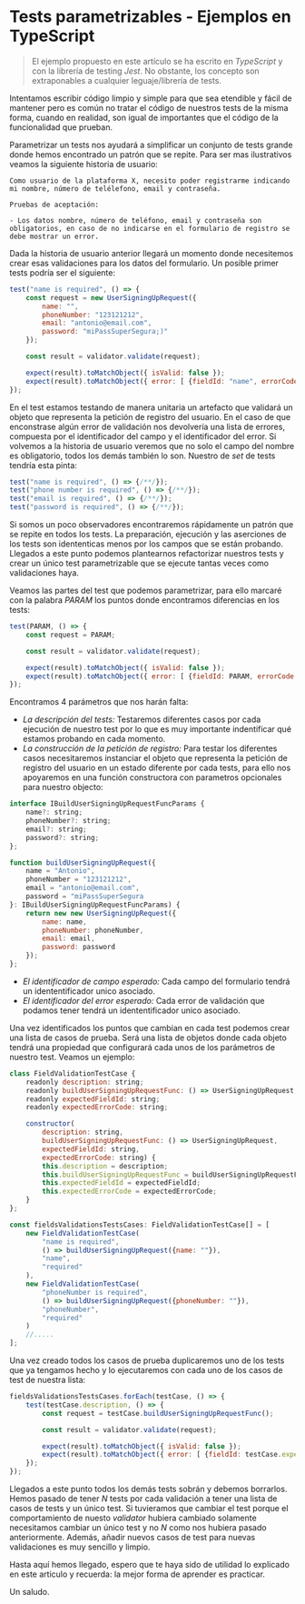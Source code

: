# Tests parametrizables - Ejemplos en TypeScript

> El ejemplo propuesto en este artículo se ha escrito en _TypeScript_ y con la librería de testing _Jest_. No obstante, los concepto son extraponables a cualquier leguaje/librería de tests.

Intentamos escribir código limpio y simple para que sea etendible y fácil de mantener pero es común no tratar el código de nuestros tests de la misma forma, cuando en realidad, son igual de importantes que el código de la funcionalidad que prueban.

Parametrizar un tests nos ayudará a simplificar un conjunto de tests grande donde hemos encontrado un patrón que se repite. Para ser mas ilustrativos veamos la siguiente historia de usuario:

```
Como usuario de la plataforma X, necesito poder registrarme indicando mi nombre, número de telélefono, email y contraseña.

Pruebas de aceptación:

- Los datos nombre, número de teléfono, email y contraseña son obligatorios, en caso de no indicarse en el formulario de registro se debe mostrar un error.

```

Dada la historia de usuario anterior llegará un momento donde necesitemos crear esas validaciones para los datos del formulario. Un posible primer tests podría ser el siguiente:

```javascript
test("name is required", () => {
    const request = new UserSigningUpRequest({
        name: "",
        phoneNumber: "123121212",
        email: "antonio@email.com",
        password: "miPassSuperSegura;)"
    });

    const result = validator.validate(request);

    expect(result).toMatchObject({ isValid: false });
    expect(result).toMatchObject({ error: [ {fieldId: "name", errorCode: "required" } ] });
});
```
En el test estamos testando de manera unitaria un artefacto que validará un objeto que representa la petición de registro del usuario. En el caso de que enconstrase algún error de validación nos devolvería una lista de errores, compuesta por el identificador del campo y el identificador del error.
Si volvemos a la historia de usuario veremos que no solo el campo del nombre es obligatorio, todos los demás también lo son. Nuestro de _set_ de tests tendría esta pinta:

```javascript
test("name is required", () => {/**/});
test("phone number is required", () => {/**/});
test("email is required", () => {/**/});
test("password is required", () => {/**/});
```
Si somos un poco observadores encontraremos rápidamente un patrón que se repite en todos los tests. La preparación, ejecución y las aserciones de los tests son idententicas menos por los campos que se están probando.
Llegados a este punto podemos plantearnos refactorizar nuestros tests y crear un único test parametrizable que se ejecute tantas veces como validaciones haya.

Veamos las partes del test que podemos parametrizar, para ello marcaré con la palabra _PARAM_ los puntos donde encontramos diferencias en los tests:

```javascript
test(PARAM, () => {
    const request = PARAM;

    const result = validator.validate(request);

    expect(result).toMatchObject({ isValid: false });
    expect(result).toMatchObject({ error: [ {fieldId: PARAM, errorCode: PARAM } ] });
});
```
Encontramos 4 parámetros que nos harán falta:
- *La descripción del tests:* Testaremos diferentes casos por cada ejecución de nuestro test por lo que es muy importante indentificar qué estamos probando en cada momento.
- *La construcción de la petición de registro:* Para testar los diferentes casos necesitaremos instanciar el objeto que representa la petición de registro del usuario en un estado diferente por cada tests, para ello nos apoyaremos en una función constructora con parametros opcionales para nuestro objecto:

```javascript
interface IBuildUserSigningUpRequestFuncParams {
    name?: string; 
    phoneNumber?: string; 
    email?: string; 
    password?: string; 
};

function buildUserSigningUpRequest({
    name = "Antonio",
    phoneNumber = "123121212",
    email = "antonio@email.com",
    password = "miPassSuperSegura
}: IBuildUserSigningUpRequestFuncParams) {
    return new new UserSigningUpRequest({
        name: name,
        phoneNumber: phoneNumber,
        email: email,
        password: password
    });    
};
```

- *El identificador de campo esperado:* Cada campo del formulario tendrá un idententificador unico asociado.
- *El identificador del error esperado:* Cada error de validación que podamos tener tendrá un idententificador unico asociado.

Una vez identificados los puntos que cambian en cada test podemos crear una lista de casos de prueba. Será una lista de objetos donde cada objeto tendrá una propiedad que configurará cada unos de los parámetros de nuestro test. Veamos un ejemplo:

```javascript
class FieldValidationTestCase {
    readonly description: string;
    readonly buildUserSigningUpRequestFunc: () => UserSigningUpRequest;
    readonly expectedFieldId: string;
    readonly expectedErrorCode: string;

    constructor(
        description: string,
        buildUserSigningUpRequestFunc: () => UserSigningUpRequest,
        expectedFieldId: string,
        expectedErrorCode: string) {
        this.description = description;
        this.buildUserSigningUpRequestFunc = buildUserSigningUpRequestFunc;
        this.expectedFieldId = expectedFieldId;
        this.expectedErrorCode = expectedErrorCode;
    }
};

const fieldsValidationsTestsCases: FieldValidationTestCase[] = [
    new FieldValidationTestCase(
        "name is required",
        () => buildUserSigningUpRequest({name: ""}),
        "name",
        "required"
    ),
    new FieldValidationTestCase(
        "phoneNumber is required",
        () => buildUserSigningUpRequest({phoneNumber: ""}),
        "phoneNumber",
        "required"
    )
    //.....
];
```

Una vez creado todos los casos de prueba duplicaremos uno de los tests que ya tengamos hecho y lo ejecutaremos con cada uno de los casos de test de nuestra lista:

```javascript
fieldsValidationsTestsCases.forEach(testCase, () => {
    test(testCase.description, () => {
        const request = testCase.buildUserSigningUpRequestFunc();

        const result = validator.validate(request);

        expect(result).toMatchObject({ isValid: false });
        expect(result).toMatchObject({ error: [ {fieldId: testCase.expectedFieldId, errorCode: expectedErrorCode } ] });
    });
});
```

Llegados a este punto todos los demás tests sobrán y debemos borrarlos. Hemos pasado de tener _N_ tests por cada validación a tener una lista de casos de tests y un único test. Si tuvieramos que cambiar el test porque el comportamiento de nuesto _validator_ hubiera cambiado solamente necesitamos cambiar un único test y no _N_ como nos hubiera pasado anteriormente. Además, añadir nuevos casos de test para nuevas validaciones es muy sencillo y limpio. 

Hasta aquí hemos llegado, espero que te haya sido de utilidad lo explicado en este articulo y recuerda: la mejor forma de aprender es practicar.

Un saludo.
